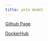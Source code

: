 ```yaml
---
title: yolo model
---
```


[Github Page](https://github.com/ultralytics/yolov5)

[DockerHub](https://hub.docker.com/r/ultralytics/yolov5)
